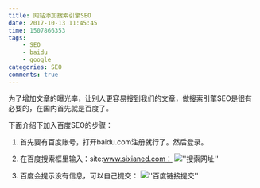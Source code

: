 ```yaml
---
title: 网站添加搜索引擎SEO
date: 2017-10-13 11:45:45
time: 1507866353
tags:
	- SEO
	- baidu
	- google
categories: SEO
comments: true
---
```


为了增加文章的曝光率，让别人更容易搜到我们的文章，做搜索引擎SEO是很有必要的，在国内首先就是百度了。

下面介绍下加入百度SEO的步骤：

1. 首先要有百度账号，打开baidu.com注册就行了。然后登录。
2. 在百度搜索框里输入：site:www.sixianed.com：
  ![''搜索网址''](https://www.sixianed.com/images/WX20171013-104004@2x.png)

3. 百度会提示没有信息，可以自己提交：
  ![''百度链接提交''](https://www.sixianed.com/images/WX20171013-105955@2x.png)

